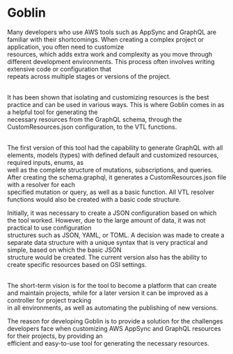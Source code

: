 # Goblin

Many developers who use AWS tools such as AppSync and GraphQL are familiar with their shortcomings. When creating a complex project or application, you often need to customize</br> resources, which adds extra work and complexity as you move through different development environments. This process often involves writing extensive code or configuration that</br> repeats across multiple stages or versions of the project.</br></br>

It has been shown that isolating and customizing resources is the best practice and can be used in various ways. This is where Goblin comes in as a helpful tool for generating the</br> necessary resources from the GraphQL schema, through the CustomResources.json configuration, to the VTL functions.</br></br>

The first version of this tool had the capability to generate GraphQL with all elements, models (types) with defined default and customized resources, required inputs, enums, as</br> well as the complete structure of mutations, subscriptions, and queries. After creating the schema.graphql, it generates a CustomResources.json file with a resolver for each</br> specified mutation or query, as well as a basic function. All VTL resolver functions would also be created with a basic code structure.</br>

Initially, it was necessary to create a JSON configuration based on which the tool worked. However, due to the large amount of data, it was not practical to use configuration</br> structures such as JSON, YAML, or TOML. A decision was made to create a separate data structure with a unique syntax that is very practical and simple, based on which the basic JSON</br> structure would be created. The current version also has the ability to create specific resources based on GSI settings.</br></br>

The short-term vision is for the tool to become a platform that can create and maintain projects, while for a later version it can be improved as a controller for project tracking</br> in all environments, as well as automating the publishing of new versions.</br>

The reason for developing Goblin is to provide a solution for the challenges developers face when customizing AWS AppSync and GraphQL resources for their projects, by providing an</br> efficient and easy-to-use tool for generating the necessary resources.</br>
